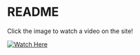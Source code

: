 # README

<!-- https://youtu.be/8gUWqIjw50M
https://img.youtube.com/vi/8gUWqIjw50M/maxresdefault.jpg -->

Click the image to watch a video on the site!

[![Watch Here](https://img.youtube.com/vi/8gUWqIjw50M/0.jpg)](http://www.youtube.com/watch?v=8gUWqIjw50M)

